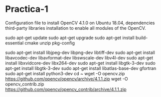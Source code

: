 # Practica-1
Configuration file to install OpenCV 4.1.0 on Ubuntu 18.04, dependencies third-party libraries installation to enable all modules of the OpenCV.

sudo apt-get update
sudo apt-get upgrade
sudo apt-get install build-essential cmake unzip pkg-config

sudo apt-get install libjpeg-dev libpng-dev libtiff-dev
sudo apt-get install libavcodec-dev libavformat-dev libswscale-dev libv4l-dev
sudo apt-get install libxvidcore-dev libx264-dev
sudo apt-get install libgtk-3-dev
sudo apt-get install libgtk-3-dev
sudo apt-get install libatlas-base-dev gfortran
sudo apt-get install python3-dev
cd ~
wget -O opencv.zip https://github.com/opencv/opencv/archive/4.1.1.zip
wget -O opencv_contrib.zip https://github.com/opencv/opencv_contrib/archive/4.1.1.zip
